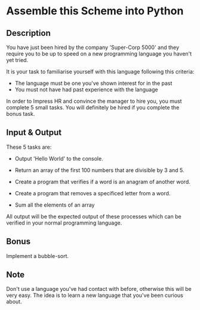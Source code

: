 # Assemble this Scheme into Python
<div class="md"><h2>Description</h2>
<p>You have just been hired by the company 'Super-Corp 5000' and they require you to be up to speed on a new programming language you haven't yet tried.</p>
<p>It is your task to familiarise yourself with this language following this criteria:</p>
<ul>
<li>The language must be one you've shown interest for in the past </li>
<li>You must not have had past experience with the language</li>
</ul>
<p>In order to Impress HR and convince the manager to hire you, you must complete 5 small tasks. You will definitely be hired if you complete the bonus task.</p>
<h2>Input &amp; Output</h2>
<p>These 5 tasks are:</p>
<ul>
<li><p>Output 'Hello World' to the console.</p></li>
<li><p>Return an array of the first 100 numbers that are divisible by 3 and 5.</p></li>
<li><p>Create a program that verifies if a word is an anagram of another word.</p></li>
<li><p>Create a program that removes a specificed letter from a word.</p></li>
<li><p>Sum all the elements of an array</p></li>
</ul>
<p>All output will be the expected output of these processes which can be verified in your normal programming language.</p>
<h2>Bonus</h2>
<p>Implement a bubble-sort.</p>
<h2>Note</h2>
<p>Don't use a language you've had contact with before, otherwise this will be very easy. The idea is to learn a new language that you've been curious about.</p>
</div>
